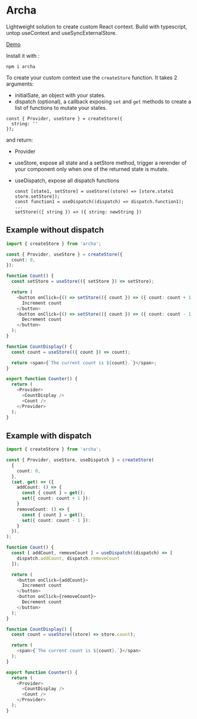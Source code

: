 # Archa

Lightweight solution to create custom React context. Build with typescript,
untop useContext and useSyncExternalStore.

[Demo](https://codesandbox.io/s/archa-demo-g56y7z?file=/src/App.tsx)

Install it with :

```
npm i archa
```

To create your custom context use the `createStore` function. It takes 2
arguments:

- initialSate, an object with your states.
- dispatch (optional), a callback exposing `set` and `get` methods to create a
  list of functions to mutate your states.

```
const { Provider, useStore } = createStore({
  string: ''
});
```

and return:

- Provider
- useStore, expose all state and a setStore method, trigger a rerender of your
  component only when one of the returned state is mutate.
- useDispatch, expose all dispatch functions

  ```
  const [state1, setStore] = useStore((store) => [store.state1 store.setStore]);
  const function1 = useDispatch((dispatch) => dispatch.function1);
  ...
  setStore(({ string }) => ({ string: newString })

  ```

## Example without dispatch

```ts
import { createStore } from 'archa';

const { Provider, useStore } = createStore({
  count: 0,
});

function Count() {
  const setStore = useStore(({ setStore }) => setStore);

  return (
    <button onClick={() => setStore(({ count }) => ({ count: count + 1 }))}>
      Increment count
    </button>
    <button onClick={() => setStore(({ count }) => ({ count: count - 1 }))}>
      Decrement count
    </button>
  );
}

function CountDisplay() {
  const count = useStore(({ count }) => count);

  return <span>{`The current count is ${count}.`}</span>;
}

export function Counter() {
  return (
    <Provider>
      <CountDisplay />
      <Count />
    </Provider>
  );
}
```

## Example with dispatch

```ts
import { createStore } from 'archa';

const { Provider, useStore, useDispatch } = createStore(
  {
    count: 0,
  },
  (set, get) => ({
    addCount: () => {
      const { count } = get();
      set({ count: count + 1 }):
    }
    removeCount: () => {
      const { count } = get();
      set({ count: count - 1 }):
    }
  }),
);

function Count() {
  const [ addCount, removeCount ] = useDispatch((dispatch) => [
    dispatch.addCount, dispatch.removeCount
  ]);

  return (
    <button onClick={addCount}>
      Increment count
    </button>
    <button onClick={removeCount}>
      Decrement count
    </button>
  );
}

function CountDisplay() {
  const count = useStore((store) => store.count);

  return (
    <span>{`The current count is ${count}.`}</span>
  );
}

export function Counter() {
  return (
    <Provider>
      <CountDisplay />
      <Count />
    </Provider>
  );
}
```
